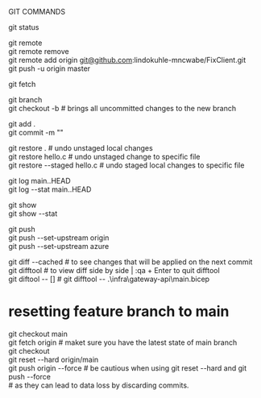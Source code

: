 GIT COMMANDS

git status <br/>

git remote <br/>
git remote remove <br/>
git remote add origin git@github.com:lindokuhle-mncwabe/FixClient.git <br/>
git push -u origin master <br/>

git fetch <br/>

git branch <new-branch-name> <br/>
git checkout -b <new-branch-name> # brings all uncommitted changes to the new branch <br/>

git add . <br/>
git commit -m "<commit-message>" <br/>

git restore .                                     # undo unstaged local changes <br/>
git restore hello.c                               # undo unstaged change to specific file <br/>
git restore --staged hello.c                      # undo staged local changes to specific file <br/>

git log main..HEAD <br/>
git log --stat main..HEAD <br/>

git show <commit-hash> <br/>
git show --stat <commit-hash> <br/>

git push <br/>
git push --set-upstream origin <new-branch-name> <br/>
git push --set-upstream azure <new-branch-name> <br/>

git diff --cached                         # to see changes that will be applied on the next commit <br/>
git difftool                              # to view diff side by side | :qa + Enter to quit difftool <br/>
git diftool -- [<file-path>]              # git difftool -- .\infra\gateway-api\main.bicep <br/>

# resetting feature branch to main <br/>
git checkout main <br/>
git fetch origin                          # maket sure you have the latest state of main branch <br/>
git checkout <feature-branch-name> <br/>
git reset --hard origin/main <br/>
git push origin <feature-branch-name> --force             # be cautious when using git reset --hard and git push --force <br/>
                                                          # as they can lead to data loss by discarding commits.  <br/>

 
